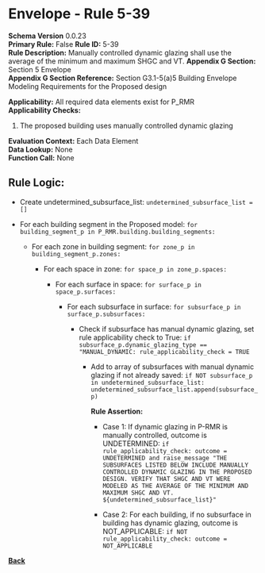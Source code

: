 # Envelope - Rule 5-39  
**Schema Version** 0.0.23  
**Primary Rule:** False
**Rule ID:** 5-39  
**Rule Description:** Manually controlled dynamic glazing shall use the average of the minimum and maximum SHGC and VT.
**Appendix G Section:** Section 5 Envelope  
**Appendix G Section Reference:** Section G3.1-5(a)5 Building Envelope Modeling Requirements for the Proposed design   

**Applicability:** All required data elements exist for P_RMR  
**Applicability Checks:**
  1. The proposed building uses manually controlled dynamic glazing

**Evaluation Context:** Each Data Element  
**Data Lookup:** None  
**Function Call:** None

## Rule Logic:  
- Create undetermined_subsurface_list: `undetermined_subsurface_list = []`

- For each building segment in the Proposed model: ```for building_segment_p in P_RMR.building.building_segments:```

  - For each zone in building segment: ```for zone_p in building_segment_p.zones:```

    - For each space in zone: ```for space_p in zone_p.spaces:```
    
      - For each surface in space: ```for surface_p in space_p.surfaces:```

        - For each subsurface in surface: ```for subsurface_p in surface_p.subsurfaces:```

          - Check if subsurface has manual dynamic glazing, set rule applicability check to True: ```if subsurface_p.dynamic_glazing_type == "MANUAL_DYNAMIC: rule_applicability_check = TRUE```

            - Add to array of subsurfaces with manual dynamic glazing if not already saved: ```if NOT subsurface_p in undetermined_subsurface_list: undetermined_subsurface_list.append(subsurface_p)```

              **Rule Assertion:**

              - Case 1: If dynamic glazing in P-RMR is manually controlled, outcome is UNDETERMINED: ```if rule_applicability_check: outcome = UNDETERMINED and raise_message "THE SUBSURFACES LISTED BELOW INCLUDE MANUALLY CONTROLLED DYNAMIC GLAZING IN THE PROPOSED DESIGN. VERIFY THAT SHGC AND VT WERE MODELED AS THE AVERAGE OF THE MINIMUM AND MAXIMUM SHGC AND VT. ${undetermined_subsurface_list}"```

              - Case 2: For each building, if no subsurface in building has dynamic glazing, outcome is NOT_APPLICABLE: ```if NOT rule_applicability_check: outcome = NOT_APPLICABLE```

**[Back](../_toc.md)**
